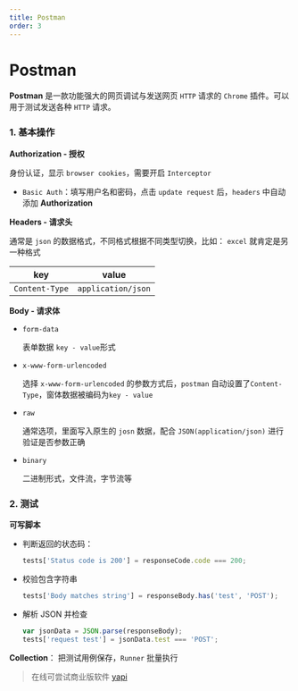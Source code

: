 ```yaml
---
title: Postman
order: 3
---
```


# Postman

**Postman** 是一款功能强大的网页调试与发送网页 `HTTP` 请求的 `Chrome` 插件。可以用于测试发送各种 `HTTP` 请求。

### 1. 基本操作

**Authorization - 授权**

身份认证，显示 `browser cookies`，需要开启 `Interceptor`

- `Basic Auth`：填写用户名和密码，点击 `update request` 后，`headers` 中自动添加 **Authorization**

**Headers - 请求头**

通常是 `json` 的数据格式，不同格式根据不同类型切换，比如： `excel` 就肯定是另一种格式

| key            | value              |
| -------------- | ------------------ |
| `Content-Type` | `application/json` |

**Body - 请求体**

- `form-data`

  表单数据 `key - value`形式

- `x-www-form-urlencoded`

  选择 `x-www-form-urlencoded` 的参数方式后，`postman` 自动设置了`Content-Type`，窗体数据被编码为`key - value`

- `raw`

  通常选项，里面写入原生的 `josn` 数据，配合 `JSON(application/json)` 进行验证是否参数正确

- `binary`

  二进制形式，文件流，字节流等

### 2. 测试

**可写脚本**

- 判断返回的状态码：

  ```js
  tests['Status code is 200'] = responseCode.code === 200;
  ```

- 校验包含字符串

  ```js
  tests['Body matches string'] = responseBody.has('test', 'POST');
  ```

- 解析 JSON 并检查

  ```js
  var jsonData = JSON.parse(responseBody);
  tests['request test'] = jsonData.test === 'POST';
  ```

**Collection**：
把测试用例保存，`Runner` 批量执行

> 在线可尝试商业版软件 [yapi](https://yapi.ymfe.org/)
